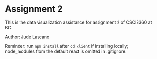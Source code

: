 # Assignment 2

This is the data visualization assistance for assignment 2 of CSCI3360 at BC.

Author: Jude Lascano

Reminder: run `npm install` after `cd client` if installing locally; node_modules from the default react is omitted in .gitignore.